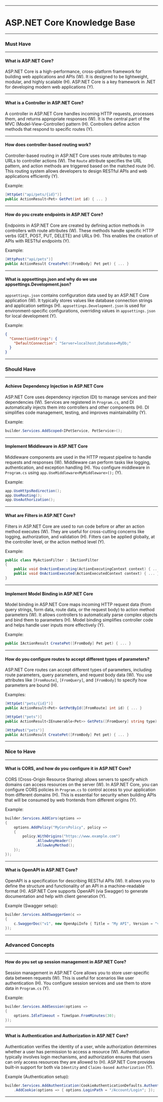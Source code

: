 

---

# ASP.NET Core Knowledge Base

---

### Must Have

---

#### What is ASP.NET Core?

ASP.NET Core is a high-performance, cross-platform framework for building web applications and APIs (W). It is designed to be lightweight, modular, and highly scalable (H). ASP.NET Core is a key framework in .NET for developing modern web applications (Y).

---

#### What is a Controller in ASP.NET Core?

A controller in ASP.NET Core handles incoming HTTP requests, processes them, and returns appropriate responses (W). It is the central part of the MVC (Model-View-Controller) pattern (H). Controllers define action methods that respond to specific routes (Y).

---

#### How does controller-based routing work?

Controller-based routing in ASP.NET Core uses route attributes to map URLs to controller actions (W). The `Route` attribute specifies the URL pattern, and action methods are triggered based on the matched route (H). This routing system allows developers to design RESTful APIs and web applications efficiently (Y).

Example:
```csharp
[HttpGet("api/pets/{id}")]
public ActionResult<Pet> GetPet(int id) { ... }
```

---

#### How do you create endpoints in ASP.NET Core?

Endpoints in ASP.NET Core are created by defining action methods in controllers with route attributes (W). These methods handle specific HTTP verbs (GET, POST, PUT, DELETE) and URLs (H). This enables the creation of APIs with RESTful endpoints (Y).

Example:
```csharp
[HttpPost("api/pets")]
public ActionResult CreatePet([FromBody] Pet pet) { ... }
```

---

#### What is appsettings.json and why do we use appsettings.Development.json?

`appsettings.json` contains configuration data used by an ASP.NET Core application (W). It typically stores values like database connection strings and application settings (H). `appsettings.Development.json` is used for environment-specific configurations, overriding values in `appsettings.json` for local development (Y).

Example:
```json
{
  "ConnectionStrings": {
    "DefaultConnection": "Server=localhost;Database=MyDb;"
  }
}
```

---

### Should Have

---

#### Achieve Dependency Injection in ASP.NET Core

ASP.NET Core uses dependency injection (DI) to manage services and their dependencies (W). Services are registered in `Program.cs`, and DI automatically injects them into controllers and other components (H). DI simplifies code management, testing, and improves maintainability (Y).

Example:
```csharp
builder.Services.AddScoped<IPetService, PetService>();
```

---

#### Implement Middleware in ASP.NET Core

Middleware components are used in the HTTP request pipeline to handle requests and responses (W). Middleware can perform tasks like logging, authentication, and exception handling (H). You configure middleware in `Program.cs` using `app.UseMiddleware<MyMiddleware>();` (Y).

Example:
```csharp
app.UseHttpsRedirection();
app.UseRouting();
app.UseAuthorization();
```

---

#### What are Filters in ASP.NET Core?

Filters in ASP.NET Core are used to run code before or after an action method executes (W). They are useful for cross-cutting concerns like logging, authorization, and validation (H). Filters can be applied globally, at the controller level, or the action method level (Y).

Example:
```csharp
public class MyActionFilter : IActionFilter
{
    public void OnActionExecuting(ActionExecutingContext context) { ... }
    public void OnActionExecuted(ActionExecutedContext context) { ... }
}
```

---

#### Implement Model Binding in ASP.NET Core

Model binding in ASP.NET Core maps incoming HTTP request data (from query strings, form data, route data, or the request body) to action method parameters (W). It allows controllers to automatically parse complex objects and bind them to parameters (H). Model binding simplifies controller code and helps handle user inputs more effectively (Y).

Example:
```csharp
public IActionResult CreatePet([FromBody] Pet pet) { ... }
```

---

#### How do you configure routes to accept different types of parameters?

ASP.NET Core routes can accept different types of parameters, including route parameters, query parameters, and request body data (W). You use attributes like `[FromRoute]`, `[FromQuery]`, and `[FromBody]` to specify how parameters are bound (H).

Examples:
```csharp
[HttpGet("pets/{id}")]
public ActionResult<Pet> GetPetById([FromRoute] int id) { ... }

[HttpGet("pets")]
public ActionResult<IEnumerable<Pet>> GetPets([FromQuery] string type) { ... }

[HttpPost("pets")]
public ActionResult CreatePet([FromBody] Pet pet) { ... }
```

---

### Nice to Have

---

#### What is CORS, and how do you configure it in ASP.NET Core?

CORS (Cross-Origin Resource Sharing) allows servers to specify which domains can access resources on the server (W). In ASP.NET Core, you can configure CORS policies in `Program.cs` to control access to your application from different domains (H). This is essential for security when building APIs that will be consumed by web frontends from different origins (Y).

Example:
```csharp
builder.Services.AddCors(options =>
{
    options.AddPolicy("MyCorsPolicy", policy =>
    {
        policy.WithOrigins("https://www.example.com")
              .AllowAnyHeader()
              .AllowAnyMethod();
    });
});
```

---

#### What is OpenAPI in ASP.NET Core?

OpenAPI is a specification for describing RESTful APIs (W). It allows you to define the structure and functionality of an API in a machine-readable format (H). ASP.NET Core supports OpenAPI (via Swagger) to generate documentation and help with client generation (Y).

Example (Swagger setup):
```csharp
builder.Services.AddSwaggerGen(c =>
{
    c.SwaggerDoc("v1", new OpenApiInfo { Title = "My API", Version = "v1" });
});
```

---

### Advanced Concepts

---

#### How do you set up session management in ASP.NET Core?

Session management in ASP.NET Core allows you to store user-specific data between requests (W). This is useful for scenarios like user authentication (H). You configure session services and use them to store data in `Program.cs` (Y).

Example:
```csharp
builder.Services.AddSession(options =>
{
    options.IdleTimeout = TimeSpan.FromMinutes(30);
});
```

---

#### What is Authentication and Authorization in ASP.NET Core?

Authentication verifies the identity of a user, while authorization determines whether a user has permission to access a resource (W). Authentication typically involves login mechanisms, and authorization ensures that users can only access resources they are allowed to (H). ASP.NET Core provides built-in support for both via `Identity` and `Claims-based Authorization` (Y).

Example (Authentication setup):
```csharp
builder.Services.AddAuthentication(CookieAuthenticationDefaults.AuthenticationScheme)
    .AddCookie(options => { options.LoginPath = "/Account/Login"; });
```

--- 
